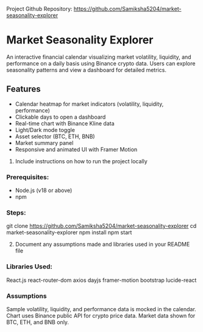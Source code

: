 
Project Github Repository:
https://github.com/Samiksha5204/market-seasonality-explorer

# Market Seasonality Explorer

An interactive financial calendar visualizing market volatility, liquidity, and performance on a daily basis using Binance crypto data. Users can explore seasonality patterns and view a dashboard for detailed metrics.

## Features

- Calendar heatmap for market indicators (volatility, liquidity, performance)
- Clickable days to open a dashboard
- Real-time chart with Binance Kline data
- Light/Dark mode toggle
- Asset selector (BTC, ETH, BNB)
- Market summary panel
- Responsive and animated UI with Framer Motion

1. Include instructions on how to run the project locally

### Prerequisites:
- Node.js (v18 or above)
- npm

### Steps:

git clone https://github.com/Samiksha5204/market-seasonality-explorer
cd market-seasonality-explorer
npm install
npm start

2. Document any assumptions made and libraries used in your README file

### Libraries Used:
React.js
react-router-dom
axios
dayjs
framer-motion
bootstrap
lucide-react

### Assumptions
Sample volatility, liquidity, and performance data is mocked in the calendar.
Chart uses Binance public API for crypto price data.
Market data shown for BTC, ETH, and BNB only.

